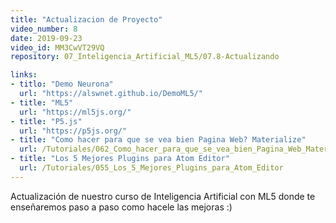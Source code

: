 ```yaml
---
title: "Actualizacion de Proyecto"
video_number: 8
date: 2019-09-23
video_id: MM3CwVT29VQ
repository: 07_Inteligencia_Artificial_ML5/07.8-Actualizando

links:
- titlo: "Demo Neurona"
  url: "https://alswnet.github.io/DemoML5/"
- title: "ML5"
  url: "https://ml5js.org/"
- title: "P5.js"
  url: "https://p5js.org/"
- title: "Como hacer para que se vea bien Pagina Web? Materialize"
  url: /Tutoriales/062_Como_hacer_para_que_se_vea_bien_Pagina_Web_Materialize
- title: "Los 5 Mejores Plugins para Atom Editor"
  url: /Tutoriales/055_Los_5_Mejores_Plugins_para_Atom_Editor
---
```


Actualización de nuestro curso de Inteligencia Artificial con ML5 donde te enseñaremos paso a paso como hacele las mejoras :)
